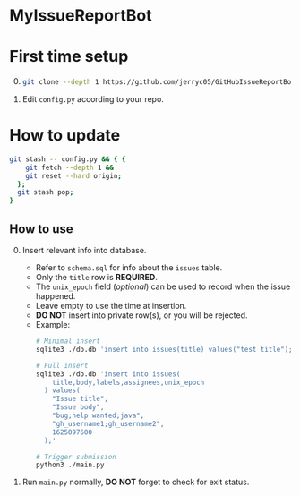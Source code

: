 # MyIssueReportBot

# First time setup

0.  ```sh
    git clone --depth 1 https://github.com/jerryc05/GitHubIssueReportBot.git
    ```

0.  Edit `config.py` according to your repo.

# How to update

```sh
git stash -- config.py && { {
    git fetch --depth 1 &&
    git reset --hard origin;
  };
  git stash pop;
}
```

## How to use

0.  Insert relevant info into database.
    - Refer to `schema.sql` for info about the `issues` table.
    - Only the `title` row is __REQUIRED__.
    - The `unix_epoch` field (_optional_) can be used to record when the issue happened.
    - Leave empty to use the time at insertion.
    - __DO NOT__ insert into private row(s), or you will be rejected.
    - Example:
      ```sh
      # Minimal insert
      sqlite3 ./db.db 'insert into issues(title) values("test title");'

      # Full insert
      sqlite3 ./db.db 'insert into issues(
          title,body,labels,assignees,unix_epoch
        ) values(
          "Issue title",
          "Issue body",
          "bug;help wanted;java",
          "gh_username1;gh_username2",
          1625097600
        );'

      # Trigger submission
      python3 ./main.py
      ```

0.  Run `main.py` normally, __DO NOT__ forget to check for exit status.
